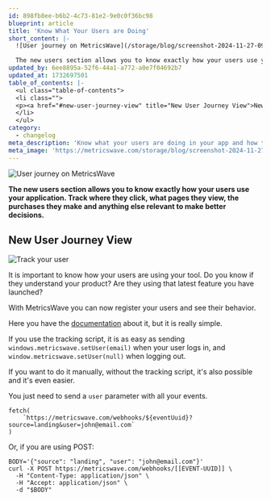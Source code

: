 ```yaml
---
id: 898fb8ee-b6b2-4c73-81e2-9e0c0f36bc98
blueprint: article
title: 'Know What Your Users are Doing'
short_content: |-
  ![User journey on MetricsWave](/storage/blog/screenshot-2024-11-27-09.36.32.png)

  The new users section allows you to know exactly how your users use your application. Track where they click, what pages they view, the purchases they make and anything else relevant to make better decisions.
updated_by: 6ee8895a-52f6-44a1-a772-a0e7f04692b7
updated_at: 1732697501
table_of_contents: |-
  <ul class="table-of-contents">
  <li class="">
  <p><a href="#new-user-journey-view" title="New User Journey View">New User Journey View</a></p>
  </li>
  </ul>
category:
  - changelog
meta_description: 'Know what your users are doing in your app and how they are using your product.'
meta_image: 'https://metricswave.com/storage/blog/screenshot-2024-11-27-09.36.32.png'
---
```

![User journey on MetricsWave](/storage/blog/screenshot-2024-11-27-09.36.32.png)

**The new users section allows you to know exactly how your users use your application. Track where they click, what pages they view, the purchases they make and anything else relevant to make better decisions.**

## New User Journey View
![Track your user](/storage/blog/scr-20241127-iuti.png)

It is important to know how your users are using your tool. Do you know if they understand your product? Are they using that latest feature you have launched?

With MetricsWave you can now register your users and see their behavior.

Here you have the [documentation](/documentation/tracking/user-id) about it, but it is really simple.

If you use the tracking script, it is as easy as sending `windows.metricswave.setUser(email)` when your user logs in, and `window.metricswave.setUser(null)` when logging out.

If you want to do it manually, without the tracking script, it's also possible and it's even easier.

You just need to send a `user` parameter with all your events.

```
fetch(
    `https://metricswave.com/webhooks/${eventUuid}?source=landing&user=john@email.com`
)
```

Or, if you are using POST:

```
BODY='{"source": "landing", "user": "john@email.com"}'
curl -X POST https://metricswave.com/webhooks/[[EVENT-UUID]] \
  -H "Content-Type: application/json" \
  -H "Accept: application/json" \
  -d "$BODY"
```